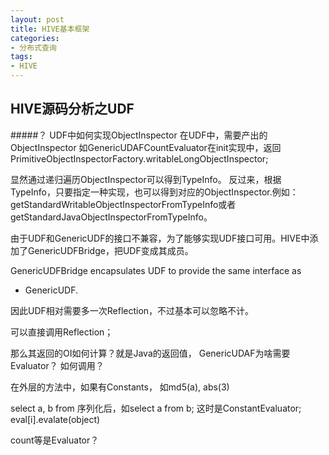 ```yaml
---
layout: post
title: HIVE基本框架
categories:
- 分布式查询
tags:
- HIVE
---
```

## HIVE源码分析之UDF

#####？ UDF中如何实现ObjectInspector
在UDF中，需要产出的ObjectInspector
如GenericUDAFCountEvaluator在init实现中，返回PrimitiveObjectInspectorFactory.writableLongObjectInspector;

显然通过递归遍历ObjectInspector可以得到TypeInfo。
反过来，根据TypeInfo，只要指定一种实现，也可以得到对应的ObjectInspector.例如：getStandardWritableObjectInspectorFromTypeInfo或者getStandardJavaObjectInspectorFromTypeInfo。

由于UDF和GenericUDF的接口不兼容，为了能够实现UDF接口可用。HIVE中添加了GenericUDFBridge，把UDF变成其成员。

 GenericUDFBridge encapsulates UDF to provide the same interface as
 * GenericUDF.

因此UDF相对需要多一次Reflection，不过基本可以忽略不计。

可以直接调用Reflection；

那么其返回的OI如何计算？就是Java的返回值，
GenericUDAF为啥需要Evaluator？
如何调用？

在外层的方法中，如果有Constants，
如md5(a), abs(3)

select a, b from 
序列化后，如select a from b;
这时是ConstantEvaluator;
eval[i].evalate(object)

count等是Evaluator？